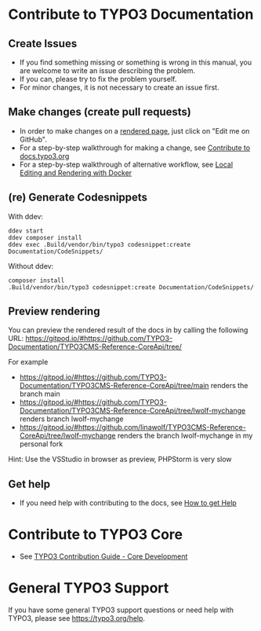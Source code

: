 # Contribute to TYPO3 Documentation

## Create Issues

* If you find something missing or something is wrong in this manual, you are welcome to write an issue describing the problem.
* If you can, please try to fix the problem yourself.
* For minor changes, it is not necessary to create an issue first.

## Make changes (create pull requests)

* In order to make changes on a [rendered page](https://docs.typo3.org/typo3cms/CoreApiReference/), just click on "Edit me on GitHub".
* For a step-by-step walkthrough for making a change, see [Contribute to docs.typo3.org](https://docs.typo3.org/typo3cms/HowToDocument/WritingDocsOfficial/Index.html)
* For a step-by-step walkthrough of alternative workflow, see [Local Editing and Rendering with Docker](https://docs.typo3.org/m/typo3/docs-how-to-document/main/en-us/Howto/EditLocal.html)

## (re) Generate Codesnippets
With ddev:

```
ddev start
ddev composer install
ddev exec .Build/vendor/bin/typo3 codesnippet:create Documentation/CodeSnippets/
```

Without ddev:

```
composer install
.Build/vendor/bin/typo3 codesnippet:create Documentation/CodeSnippets/
```

## Preview rendering

You can preview the rendered result of the docs in by calling the following URL:
https://gitpod.io/#https://github.com/TYPO3-Documentation/TYPO3CMS-Reference-CoreApi/tree/<your branch>

For example

* https://gitpod.io/#https://github.com/TYPO3-Documentation/TYPO3CMS-Reference-CoreApi/tree/main renders the branch main
* https://gitpod.io/#https://github.com/TYPO3-Documentation/TYPO3CMS-Reference-CoreApi/tree/lwolf-mychange renders branch lwolf-mychange
* https://gitpod.io/#https://github.com/linawolf/TYPO3CMS-Reference-CoreApi/tree/lwolf-mychange renders the branch lwolf-mychange in my personal fork

Hint: Use the VSStudio in browser as preview, PHPStorm is very slow

## Get help

* If you need help with contributing to the docs, see [How to get Help](https://docs.typo3.org/typo3cms/HowToDocument/HowToGetHelp.html)

# Contribute to TYPO3 Core

* See [TYPO3 Contribution Guide - Core Development](https://docs.typo3.org/typo3cms/ContributionWorkflowGuide/)

# General TYPO3 Support

If you have some general TYPO3 support questions or need help with TYPO3, please see https://typo3.org/help.
